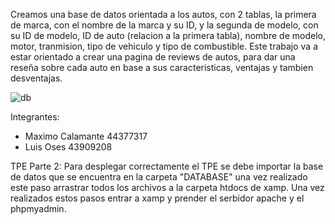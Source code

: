 Creamos una base de datos orientada a los autos, con 2 tablas, la primera de marca, 
con el nombre de la marca y su ID, y la segunda de modelo, con su ID de modelo, ID de
auto (relacion a la primera tabla), nombre de modelo, motor, tranmision, tipo de 
vehiculo y tipo de combustible.
Este trabajo va a estar orientado a crear una pagina de reviews de autos, para dar 
una reseña sobre cada auto en base a sus caracteristicas, ventajas y tambien
desventajas.



![db](https://github.com/user-attachments/assets/a91c04b9-04b5-4d68-93f6-0bba7e9b2f7d)

Integrantes:
- Maximo Calamante 44377317
- Luis Oses 43909208

TPE Parte 2:
Para desplegar correctamente el TPE se debe importar la base de datos que se encuentra en la carpeta "DATABASE" una vez realizado este paso arrastrar todos los archivos a la carpeta htdocs de xamp. 
Una vez realizados estos pasos entrar a xamp y prender el serbidor apache y el phpmyadmin.
